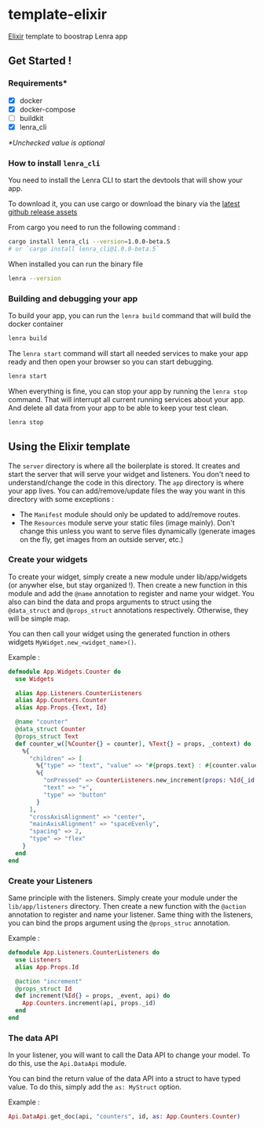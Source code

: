 # template-elixir
[Elixir](https://github.com/elixir-lang/elixir) template to boostrap Lenra app

## Get Started !

### Requirements*

- [x] docker
- [x] docker-compose
- [ ] buildkit
- [x] lenra_cli

_*Unchecked value is optional_


### How to install `lenra_cli`

You need to install the Lenra CLI to start the devtools that will show your app.

To download it, you can use cargo or download the binary via the [latest github release assets](https://github.com/lenra-io/lenra_cli/releases)

From cargo you need to run the following command :

```bash
cargo install lenra_cli --version=1.0.0-beta.5
# or `cargo install lenra_cli@1.0.0-beta.5`
```

When installed you can run the binary file

```bash
lenra --version
```

### Building and debugging your app

To build your app, you can run the `lenra build` command that will build the docker container
```bash
lenra build
```

The `lenra start` command will start all needed services to make your app ready and then open your browser so you can start debugging.

```bash
lenra start
```

When everything is fine, you can stop your app by running the `lenra stop` command. That will interrupt all current running services about your app. And delete all data from your app to be able to keep your test clean.

```bash
lenra stop
```


## Using the Elixir template

The `server` directory is where all the boilerplate is stored. It creates and start the server that will serve your widget and listeners. You don't need to understand/change the code in this directory.
The `app` directory is where your app lives. You can add/remove/update files the way you want in this directory with some exceptions : 
- The `Manifest` module should only be updated to add/remove routes.
- The `Resources` module serve your static files (image mainly). Don't change this unless you want to serve files dynamically (generate images on the fly, get images from an outside server, etc.)

### Create your widgets

To create your widget, simply create a new module under lib/app/widgets (or anywher else, but stay organized !).
Then create a new function in this module and add the `@name` annotation to register and name your widget.
You also can bind the data and props arguments to struct using the `@data_struct` and `@props_struct` annotations respectively. Otherwise, they will be simple map.

You can then call your widget using the generated function in others widgets `MyWidget.new_<widget_name>()`.

Example : 
```elixir
defmodule App.Widgets.Counter do
  use Widgets

  alias App.Listeners.CounterListeners
  alias App.Counters.Counter
  alias App.Props.{Text, Id}

  @name "counter"
  @data_struct Counter
  @props_struct Text
  def counter_w([%Counter{} = counter], %Text{} = props, _context) do
    %{
      "children" => [
        %{"type" => "text", "value" => "#{props.text} : #{counter.value}"},
        %{
          "onPressed" => CounterListeners.new_increment(props: %Id{_id: counter._id}),
          "text" => "+",
          "type" => "button"
        }
      ],
      "crossAxisAlignment" => "center",
      "mainAxisAlignment" => "spaceEvenly",
      "spacing" => 2,
      "type" => "flex"
    }
  end
end
```

### Create your Listeners
Same principle with the listeners. Simply create your module under the `lib/app/listeners` directory.
Then create a new function with the `@action` annotation to register and name your listener.
Same thing with the listeners, you can bind the props argument using the `@props_struc` annotation.

Example :
```elixir
defmodule App.Listeners.CounterListeners do
  use Listeners
  alias App.Props.Id

  @action "increment"
  @props_struct Id
  def increment(%Id{} = props, _event, api) do
    App.Counters.increment(api, props._id)
  end
end
```

### The data API 
In your listener, you will want to call the Data API to change your model.
To do this, use the `Api.DataApi` module.

You can bind the return value of the data API into a struct to have typed value. To do this, simply add the `as: MyStruct` option.

Example : 
```elixir
Api.DataApi.get_doc(api, "counters", id, as: App.Counters.Counter)
```